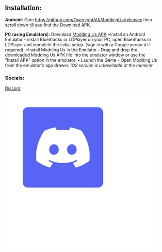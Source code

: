 ## Installation:
**Android:** Goto https://github.com/OvernightAU/ModdingUs/releases then scroll down till you find the Download APK.

**PC (using Emulators):** Download [Modding Us APK](https://github.com/OvernightAU/ModdingUs/releases)
•Install an Android Emulator - install BlueStacks or LDPlayer on your PC,
open BlueStacks or LDPlayer and complete the initial setup.
(sign in with a Google account if required).
•Install Modding Us in the Emulator - Drag and drop the downloaded Modding Us APK file into the emulator window or use the "Install APK" option in the emulator.
• Launch the Game - Open Modding Us from the emulator's app drawer.
*IOS version is unavailable at the moment*

### Socials:
[Discord](https://discord.gg/HKsywMzSw6)

![ ](https://github.com/Modding-Us/Modding-Us.github.io/blob/8bb8736ee54664fa5ea37f64845425423a82db64/Picsart_24-12-25_23-56-12-889.jpg)
